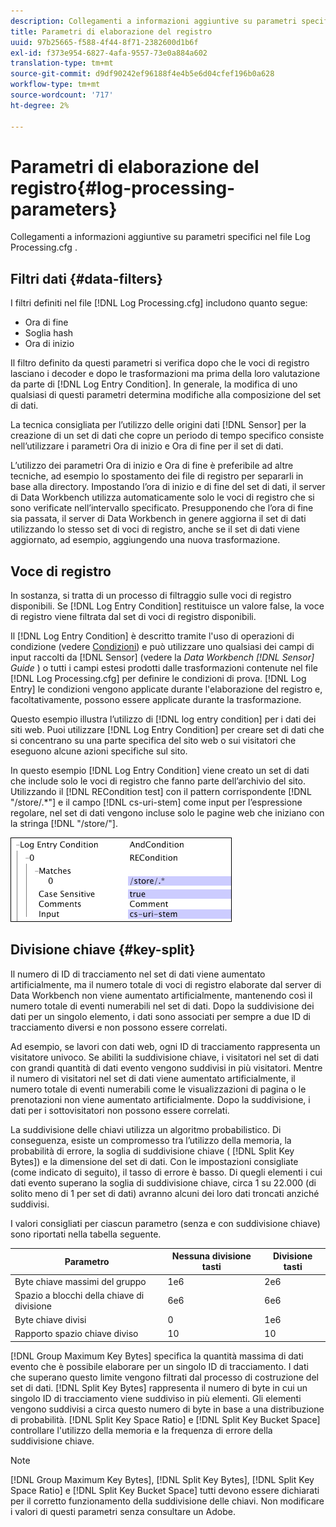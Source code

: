 ```yaml
---
description: Collegamenti a informazioni aggiuntive su parametri specifici nel file Log Processing.cfg .
title: Parametri di elaborazione del registro
uuid: 97b25665-f588-4f44-8f71-2382600d1b6f
exl-id: f373e954-6827-4afa-9557-73e0a884a602
translation-type: tm+mt
source-git-commit: d9df90242ef96188f4e4b5e6d04cfef196b0a628
workflow-type: tm+mt
source-wordcount: '717'
ht-degree: 2%

---
```


# Parametri di elaborazione del registro{#log-processing-parameters}

Collegamenti a informazioni aggiuntive su parametri specifici nel file Log Processing.cfg .

<!--
c_data_filters.xml
-->

## Filtri dati {#data-filters}

I filtri definiti nel file [!DNL Log Processing.cfg] includono quanto segue:

* Ora di fine
* Soglia hash
* Ora di inizio

Il filtro definito da questi parametri si verifica dopo che le voci di registro lasciano i decoder e dopo le trasformazioni ma prima della loro valutazione da parte di [!DNL Log Entry Condition]. In generale, la modifica di uno qualsiasi di questi parametri determina modifiche alla composizione del set di dati.

La tecnica consigliata per l’utilizzo delle origini dati [!DNL Sensor] per la creazione di un set di dati che copre un periodo di tempo specifico consiste nell’utilizzare i parametri Ora di inizio e Ora di fine per il set di dati.

L’utilizzo dei parametri Ora di inizio e Ora di fine è preferibile ad altre tecniche, ad esempio lo spostamento dei file di registro per separarli in base alla directory. Impostando l’ora di inizio e di fine del set di dati, il server di Data Workbench utilizza automaticamente solo le voci di registro che si sono verificate nell’intervallo specificato. Presupponendo che l’ora di fine sia passata, il server di Data Workbench in genere aggiorna il set di dati utilizzando lo stesso set di voci di registro, anche se il set di dati viene aggiornato, ad esempio, aggiungendo una nuova trasformazione.

<!--
c_log_entry_con.xml
-->

## Voce di registro

In sostanza, si tratta di un processo di filtraggio sulle voci di registro disponibili. Se [!DNL Log Entry Condition] restituisce un valore false, la voce di registro viene filtrata dal set di voci di registro disponibili.

Il [!DNL Log Entry Condition] è descritto tramite l&#39;uso di operazioni di condizione (vedere [Condizioni](../../../home/c-dataset-const-proc/c-conditions/c-abt-cond.md)) e può utilizzare uno qualsiasi dei campi di input raccolti da [!DNL Sensor] (vedere la *Data Workbench [!DNL Sensor] Guide* ) o tutti i campi estesi prodotti dalle trasformazioni contenute nel file [!DNL Log Processing.cfg] per definire le condizioni di prova. [!DNL Log Entry] le condizioni vengono applicate durante l&#39;elaborazione del registro e, facoltativamente, possono essere applicate durante la trasformazione.

Questo esempio illustra l’utilizzo di [!DNL log entry condition] per i dati dei siti web. Puoi utilizzare [!DNL Log Entry Condition] per creare set di dati che si concentrano su una parte specifica del sito web o sui visitatori che eseguono alcune azioni specifiche sul sito.

In questo esempio [!DNL Log Entry Condition] viene creato un set di dati che include solo le voci di registro che fanno parte dell’archivio del sito. Utilizzando il [!DNL RECondition test] con il pattern corrispondente [!DNL "/store/.*"] e il campo [!DNL cs-uri-stem] come input per l’espressione regolare, nel set di dati vengono incluse solo le pagine web che iniziano con la stringa [!DNL "/store/"].

![](assets/cfg_LogProcessing_LogEntryCondition.png)

<!--
c_key_split.xml
-->

## Divisione chiave {#key-split}

Il numero di ID di tracciamento nel set di dati viene aumentato artificialmente, ma il numero totale di voci di registro elaborate dal server di Data Workbench non viene aumentato artificialmente, mantenendo così il numero totale di eventi numerabili nel set di dati. Dopo la suddivisione dei dati per un singolo elemento, i dati sono associati per sempre a due ID di tracciamento diversi e non possono essere correlati.

Ad esempio, se lavori con dati web, ogni ID di tracciamento rappresenta un visitatore univoco. Se abiliti la suddivisione chiave, i visitatori nel set di dati con grandi quantità di dati evento vengono suddivisi in più visitatori. Mentre il numero di visitatori nel set di dati viene aumentato artificialmente, il numero totale di eventi numerabili come le visualizzazioni di pagina o le prenotazioni non viene aumentato artificialmente. Dopo la suddivisione, i dati per i sottovisitatori non possono essere correlati.

La suddivisione delle chiavi utilizza un algoritmo probabilistico. Di conseguenza, esiste un compromesso tra l’utilizzo della memoria, la probabilità di errore, la soglia di suddivisione chiave ( [!DNL Split Key Bytes]) e la dimensione del set di dati. Con le impostazioni consigliate (come indicato di seguito), il tasso di errore è basso. Di quegli elementi i cui dati evento superano la soglia di suddivisione chiave, circa 1 su 22.000 (di solito meno di 1 per set di dati) avranno alcuni dei loro dati troncati anziché suddivisi.

I valori consigliati per ciascun parametro (senza e con suddivisione chiave) sono riportati nella tabella seguente.

| Parametro | Nessuna divisione tasti | Divisione tasti |
|---|---|---|
| Byte chiave massimi del gruppo | 1e6 | 2e6 |
| Spazio a blocchi della chiave di divisione | 6e6 | 6e6 |
| Byte chiave divisi | 0 | 1e6 |
| Rapporto spazio chiave diviso | 10 | 10 |

[!DNL Group Maximum Key Bytes] specifica la quantità massima di dati evento che è possibile elaborare per un singolo ID di tracciamento. I dati che superano questo limite vengono filtrati dal processo di costruzione del set di dati. [!DNL Split Key Bytes] rappresenta il numero di byte in cui un singolo ID di tracciamento viene suddiviso in più elementi. Gli elementi vengono suddivisi a circa questo numero di byte in base a una distribuzione di probabilità. [!DNL Split Key Space Ratio] e  [!DNL Split Key Bucket Space] controllare l&#39;utilizzo della memoria e la frequenza di errore della suddivisione chiave.

>[!NOTE]
>
>[!DNL Group Maximum Key Bytes],  [!DNL Split Key Bytes],  [!DNL Split Key Space Ratio] e  [!DNL Split Key Bucket Space] tutti devono essere dichiarati per il corretto funzionamento della suddivisione delle chiavi. Non modificare i valori di questi parametri senza consultare un Adobe.
